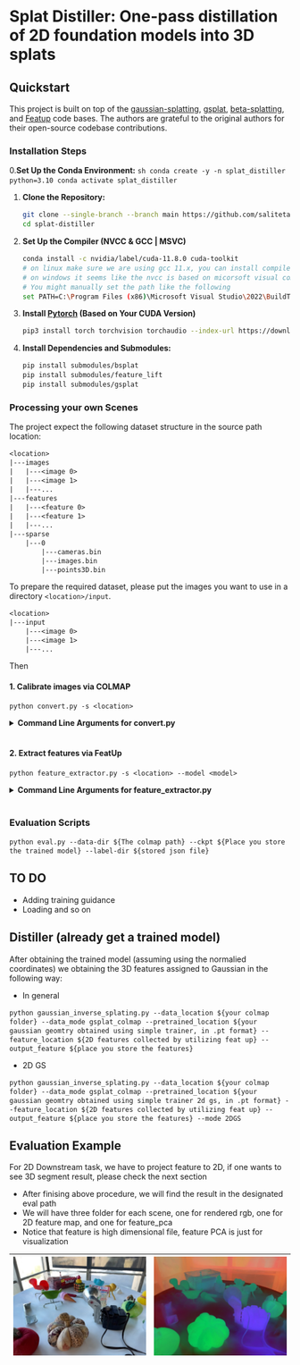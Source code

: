 # Splat Distiller: One-pass distillation of 2D foundation models into 3D splats

## Quickstart

This project is built on top of the [gaussian-splatting](https://github.com/graphdeco-inria/gaussian-splatting), [gsplat](https://github.com/nerfstudio-project/gsplat), [beta-splatting](https://github.com/RongLiu-Leo/beta-splatting), and [Featup](https://github.com/mhamilton723/FeatUp) code bases. The authors are grateful to the original authors for their open-source codebase contributions.

### Installation Steps

0.**Set Up the Conda Environment:**
    ```sh
    conda create -y -n splat_distiller python=3.10
    conda activate splat_distiller
    ```

1. **Clone the Repository:**
   ```sh
   git clone --single-branch --branch main https://github.com/saliteta/splat-distiller.git
   cd splat-distiller
   ```
1. **Set Up the Compiler (NVCC & GCC | MSVC)**
    ```sh
    conda install -c nvidia/label/cuda-11.8.0 cuda-toolkit
    # on linux make sure we are using gcc 11.x, you can install compilers through conda-forge
    # on windows it seems like the nvcc is based on micorsoft visual compiler, you need to set it to msvc 2019
    # You might manually set the path like the following
    set PATH=C:\Program Files (x86)\Microsoft Visual Studio\2022\BuildTools\VC\Tools\MSVC\${The version u use}\bin\Hostx64\x64\;%PATH%
    ```

1. **Install [Pytorch](https://pytorch.org/get-started/locally/) (Based on Your CUDA Version)**
    ```sh
    pip3 install torch torchvision torchaudio --index-url https://download.pytorch.org/whl/cu118
    ```
1. **Install Dependencies and Submodules:**
    ```sh
    pip install submodules/bsplat
    pip install submodules/feature_lift
    pip install submodules/gsplat
    ```


### Processing your own Scenes

The project expect the following dataset structure in the source path location:

```
<location>
|---images
|   |---<image 0>
|   |---<image 1>
|   |---...
|---features
|   |---<feature 0>
|   |---<feature 1>
|   |---...
|---sparse
    |---0
        |---cameras.bin
        |---images.bin
        |---points3D.bin
```
To prepare the required dataset, please put the images you want to use in a directory ```<location>/input```.
```
<location>
|---input
    |---<image 0>
    |---<image 1>
    |---...
```
Then
#### 1. Calibrate images via COLMAP
```shell
python convert.py -s <location>
```

<details>
<summary><span style="font-weight: bold;">Command Line Arguments for convert.py</span></summary>

  #### --no_gpu
  Flag to avoid using GPU in COLMAP.
  #### --skip_matching
  Flag to indicate that COLMAP info is available for images.
  #### --source_path / -s
  Location of the inputs.
  #### --camera 
  Which camera model to use for the early matching steps, ```OPENCV``` by default.
  #### --resize
  Flag for creating resized versions of input images.
  #### --colmap_executable
  Path to the COLMAP executable (```.bat``` on Windows).
  #### --magick_executable
  Path to the ImageMagick executable.
</details>
<br>

#### 2. Extract features via FeatUp

```shell
python feature_extractor.py -s <location> --model <model>
```

<details>
<summary><span style="font-weight: bold;">Command Line Arguments for feature_extractor.py</span></summary>

  #### --source_path / -s
  Location of the inputs.
  #### --model 
  Select the 2D foundation model from the list: dino16, dinov2, clip, maskclip, vit, resnet50.
</details>
<br>


### Evaluation Scripts
```
python eval.py --data-dir ${The colmap path} --ckpt ${Place you store the trained model} --label-dir ${stored json file}
```

## TO DO

- Adding training guidance
- Loading and so on


## Distiller (already get a trained model)
After obtaining the trained model (assuming using the normalied coordinates)
we obtaining the 3D features assigned to Gaussian in the following way:
- In general
```
python gaussian_inverse_splating.py --data_location ${your colmap folder} --data_mode gsplat_colmap --pretrained_location ${your gaussian geomtry obtained using simple trainer, in .pt format} --feature_location ${2D features collected by utilizing feat up} --output_feature ${place you store the features}
```
- 2D GS
```
python gaussian_inverse_splating.py --data_location ${your colmap folder} --data_mode gsplat_colmap --pretrained_location ${your gaussian geomtry obtained using simple trainer 2d gs, in .pt format} --feature_location ${2D features collected by utilizing feat up} --output_feature ${place you store the features} --mode 2DGS
```



## Evaluation Example
For 2D Downstream task, we have to project feature to 2D, if one wants to see 3D segment result, please check the next section
- After finising above procedure, we will find the result in the designated eval path 
- We will have three folder for each scene, one for rendered rgb, one for 2D feature map, and one for feature_pca
- Notice that feature is high dimensional file, feature PCA is just for visualization

| ![Rendered RGB](./assets/rendered_rgb.jpg) | ![Feature PCA](./assets/feature_pca.jpg) |
|-----------------|-----------------|
